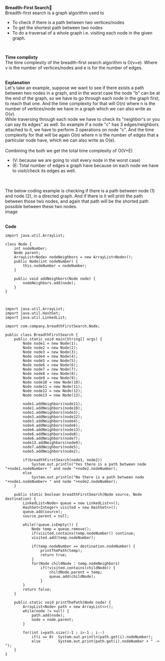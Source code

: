 **Breadth-First Search🛒**<br>
Breadth-first search is a graph algorithm used to <br>
- To check if there is a path between two vertices/nodes
- To get the shortest path between two nodes
- To do a traversal of a whole graph i.e. visiting each node in the given graph.

<br>

**Time complixty**<br>
The time complexity of the breadth-first search algorithm is O(v+e). Where v is the number of vertices/nodes and e is for the number of edges. <br><br>

**Explanation**<br>
Let's take an example, suppose we want to see if there exists a path between two nodes in a graph, and in the worst case the node "b" can be at the end 
of the graph, so we have to go through each node in the graph first, to reach that one. And the time complexity for that will O(n) where n is the number
of vertices/node we have in a graph which we can also write as O(v). <br>
While traversing through each node we have to check its "neighbor's or you can say its edges" as well. So example if a node "c" has 3 edges/neighbors
attached to it, we have to perform 3 operations on node "c". And the time complexity for that will be again O(n) where n is the number of edges that a particular node 
have, which we can also write as O(e). <br><br>
Combining the both we get the total time complexity of O(V+E) <br>
- (V: because we are going to visit every node in the worst case)
- (E: Total number of edges a graph have because on each node we have to visit/check its edges as well.

<br>
<br>
The below coding example is checking if there is a path between node (1) and node (2), in a directed graph. And if there is 
it will print the path between those two nodes, and again that path will be the shorted path possible between these two nodes.
<br>
image
<br>
<br>

**Code**<br>
```
import java.util.ArrayList;

class Node {
    int nodeNumber;
    Node parent;
    ArrayList<Node> nodeNeighbors = new ArrayList<Node>();
    public Node(int nodeNumber) {
        this.nodeNumber = nodeNumber;
    }

    public void addNeighbors(Node node) {
        nodeNeighbors.add(node);
    }
}



import java.util.ArrayList;
import java.util.HashSet;
import java.util.LinkedList;

import com.company.breadthFirstSearch.Node;

public class BreadthFirstSearch {
    public static void main(String[] args) {
        Node node1 = new Node(1);
        Node node2 = new Node(2);
        Node node3 = new Node(3);
        Node node4 = new Node(4);
        Node node5 = new Node(5);
        Node node6 = new Node(6);
        Node node7 = new Node(7);
        Node node8 = new Node(8);
        Node node9 = new Node(9);
        Node node10 = new Node(10);
        Node node11 = new Node(11);
        Node node12 = new Node(12);
        Node node13 = new Node(13);

        node1.addNeighbors(node11);
        node1.addNeighbors(node10);
        node1.addNeighbors(node3);
        node3.addNeighbors(node12);
        node3.addNeighbors(node4);
        node4.addNeighbors(node6);
        node6.addNeighbors(node13);
        node6.addNeighbors(node8);
        node6.addNeighbors(node7);
        node13.addNeighbors(node9);
        node7.addNeighbors(node5);
        node5.addNeighbors(node2);

        if(breadthFirstSearch(node1, node2))
            System.out.println("Yes there is a path between node "+node1.nodeNumber+ " and node "+node2.nodeNumber);
        else
            System.out.println("No there is a path between node "+node1.nodeNumber+ " and node "+node2.nodeNumber);
    }

    public static boolean breadthFirstSearch(Node source, Node destination) {
        LinkedList<Node> queue = new LinkedList<>();
        HashSet<Integer> visited = new HashSet<>();
        queue.add(source);
        source.parent = null;

        while(!queue.isEmpty()) {
            Node temp = queue.remove();
            if(visited.contains(temp.nodeNumber)) continue;
            visited.add(temp.nodeNumber);

            if(temp.nodeNumber == destination.nodeNumber) {
                printThePath(temp);
                return true;
            }
            for(Node childNode : temp.nodeNeighbors)
                if(!visited.contains(childNode)) {
                    childNode.parent = temp;
                    queue.add(childNode);
                }
        }
        return false;
    }

    public static void printThePath(Node node) {
        ArrayList<Node> path = new ArrayList<>();
        while(node != null) {
            path.add(node);
            node = node.parent;
        }

        for(int i=path.size()-1 ; i>-1 ; i--)
            if(i == 0)  System.out.println(path.get(i).nodeNumber);
            else        System.out.print(path.get(i).nodeNumber + " -> ");
    }
}
```
